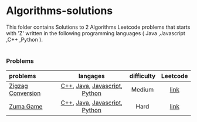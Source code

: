 # Algorithms-solutions
This folder contains Solutions to 2 Algorithms Leetcode problems that starts with 'Z' written in the following programming languages ( Java ,Javascript ,C++ ,Python ).<br><br>
### Problems ###
|problems|langages|difficulty|Leetcode|
|:-------|:------:|:--------:|:------:|
|[Zigzag Conversion](https://github.com/AnasImloul/Leetcode-solutions/tree/main/algorithms/Z/Zigzag%20Conversion/)|[C++](https://github.com/AnasImloul/Leetcode-solutions/tree/main/algorithms/Z/Zigzag%20Conversion/Zigzag%20Conversion.cpp), [Java](https://github.com/AnasImloul/Leetcode-solutions/tree/main/algorithms/Z/Zigzag%20Conversion/Zigzag%20Conversion.java), [Javascript](https://github.com/AnasImloul/Leetcode-solutions/tree/main/algorithms/Z/Zigzag%20Conversion/Zigzag%20Conversion.js), [Python](https://github.com/AnasImloul/Leetcode-solutions/tree/main/algorithms/Z/Zigzag%20Conversion/Zigzag%20Conversion.py)|Medium|[link](https://leetcode.com/problems/zigzag-conversion)|
|[Zuma Game](https://github.com/AnasImloul/Leetcode-solutions/tree/main/algorithms/Z/Zuma%20Game/)|[C++](https://github.com/AnasImloul/Leetcode-solutions/tree/main/algorithms/Z/Zuma%20Game/Zuma%20Game.cpp), [Java](https://github.com/AnasImloul/Leetcode-solutions/tree/main/algorithms/Z/Zuma%20Game/Zuma%20Game.java), [Javascript](https://github.com/AnasImloul/Leetcode-solutions/tree/main/algorithms/Z/Zuma%20Game/Zuma%20Game.js), [Python](https://github.com/AnasImloul/Leetcode-solutions/tree/main/algorithms/Z/Zuma%20Game/Zuma%20Game.py)|Hard|[link](https://leetcode.com/problems/zuma-game)|